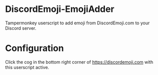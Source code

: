 # DiscordEmoji-EmojiAdder
Tampermonkey userscript to add emoji from DiscordEmoji.com to your Discord server.

# Configuration
Click the cog in the bottom right corner of https://discordemoji.com with this userscript active.
